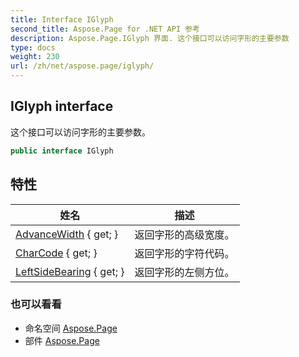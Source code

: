 ```yaml
---
title: Interface IGlyph
second_title: Aspose.Page for .NET API 参考
description: Aspose.Page.IGlyph 界面. 这个接口可以访问字形的主要参数
type: docs
weight: 230
url: /zh/net/aspose.page/iglyph/
---
```

## IGlyph interface

这个接口可以访问字形的主要参数。

```csharp
public interface IGlyph
```

## 特性

| 姓名 | 描述 |
| --- | --- |
| [AdvanceWidth](../../aspose.page/iglyph/advancewidth/) { get; } | 返回字形的高级宽度。 |
| [CharCode](../../aspose.page/iglyph/charcode/) { get; } | 返回字形的字符代码。 |
| [LeftSideBearing](../../aspose.page/iglyph/leftsidebearing/) { get; } | 返回字形的左侧方位。 |

### 也可以看看

* 命名空间 [Aspose.Page](../../aspose.page/)
* 部件 [Aspose.Page](../../)


